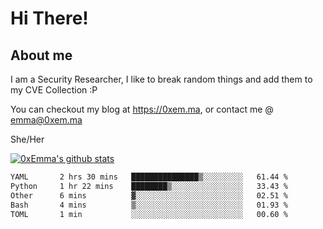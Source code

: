 # Hi There!

## About me
I am a Security Researcher, I like to break random things and add them to my CVE Collection :P 

You can checkout my blog at https://0xem.ma, or contact me @ [emma@0xem.ma](mailto:emma@0xem.ma)

She/Her

[![0xEmma's github stats](https://github-readme-stats.vercel.app/api?username=0xEmma&count_private=true&show_icons=true&theme=dark)](https://github.com/0xEmma)
<!--START_SECTION:waka-->

```txt
YAML       2 hrs 30 mins   ███████████████▒░░░░░░░░░   61.44 %
Python     1 hr 22 mins    ████████▒░░░░░░░░░░░░░░░░   33.43 %
Other      6 mins          ▓░░░░░░░░░░░░░░░░░░░░░░░░   02.51 %
Bash       4 mins          ▒░░░░░░░░░░░░░░░░░░░░░░░░   01.93 %
TOML       1 min           ░░░░░░░░░░░░░░░░░░░░░░░░░   00.60 %
```

<!--END_SECTION:waka-->
